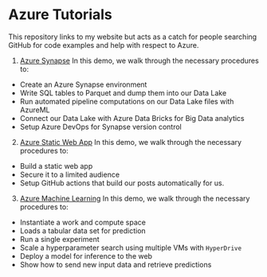 # Azure Tutorials

This repository links to my website but acts as a catch for people searching GitHub for code examples and help with respect to Azure.


1. [Azure Synapse](http://seekinginference.com/applied_azure/synapse.html) In this demo, we walk through the necessary procedures to:
* Create an Azure Synapse environment
* Write SQL tables to Parquet and dump them into our Data Lake
* Run automated pipeline computations on our Data Lake files with AzureML
* Connect our Data Lake with Azure Data Bricks for Big Data analytics
* Setup Azure DevOps for Synapse version control

2. [Azure Static Web App](http://seekinginference.com/applied_azure/web_app.html) In this demo, we walk through the necessary procedures to:
* Build a static web app
* Secure it to a limited audience
* Setup GitHub actions that build our posts automatically for us.

3. [Azure Machine Learning](http://seekinginference.com/applied_azure/AML.html) In this demo, we walk through the necessary procedures to:
* Instantiate a work and compute space
* Loads a tabular data set for prediction
* Run a single experiment
* Scale a hyperparameter search using multiple VMs with `HyperDrive`
* Deploy a model for inference to the web
* Show how to send new input data and retrieve predictions
